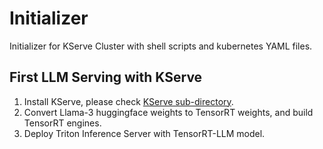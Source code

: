 # Initializer
Initializer for KServe Cluster with shell scripts and kubernetes YAML files.

## First LLM Serving with KServe
1. Install KServe, please check [KServe sub-directory](KServe/README.md).
2. Convert Llama-3 huggingface weights to TensorRT weights, and build TensorRT engines.
3. Deploy Triton Inference Server with TensorRT-LLM model.
